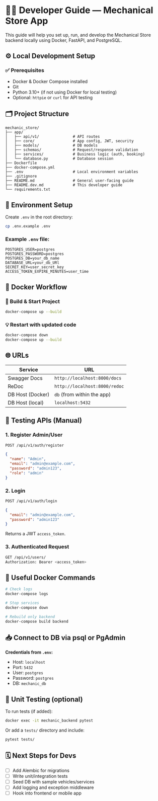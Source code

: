 
# 🧑‍💻 Developer Guide — Mechanical Store App

This guide will help you set up, run, and develop the Mechanical Store backend locally using Docker, FastAPI, and PostgreSQL.

## ⚙️ Local Development Setup

### ✅ Prerequisites

- Docker & Docker Compose installed
- Git
- Python 3.10+ (if not using Docker for local testing)
- Optional: `httpie` or `curl` for API testing

## 🗂️ Project Structure

```
mechanic_store/
├── app/
│   ├── api/v1/               # API routes
│   ├── core/                 # App config, JWT, security
│   ├── models/               # DB models
│   ├── schemas/              # Request/response validation
│   ├── services/             # Business logic (auth, booking)
│   └── database.py           # Database session
├── Dockerfile
├── docker-compose.yml
├── .env                      # Local environment variables
├── .gitignore
├── README.md                 # General user-facing guide
├── README.dev.md             # This developer guide
└── requirements.txt
```

## 🔐 Environment Setup

Create `.env` in the root directory:

```bash
cp .env.example .env
```

### Example `.env` file:

```env
POSTGRES_USER=postgres
POSTGRES_PASSWORD=postgres
POSTGRES_DB=your_db_name
DATABASE_URL=your_db_URl
SECRET_KEY=user_secret_key
ACCESS_TOKEN_EXPIRE_MINUTES=user_time
```

## 🐳 Docker Workflow

### 🔧 Build & Start Project

```bash
docker-compose up --build
```

### 💡 Restart with updated code

```bash
docker-compose down
docker-compose up --build
```

## 🌐 URLs

| Service         | URL                            |
|-----------------|---------------------------------|
| Swagger Docs    | `http://localhost:8000/docs`   |
| ReDoc           | `http://localhost:8000/redoc`  |
| DB Host (Docker)| `db` (from within the app)     |
| DB Host (local) | `localhost:5432`               |

## 🧪 Testing APIs (Manual)

### 1. Register Admin/User

```bash
POST /api/v1/auth/register
```

```json
{
  "name": "Admin",
  "email": "admin@example.com",
  "password": "admin123",
  "role": "admin"
}
```

### 2. Login

```bash
POST /api/v1/auth/login
```

```json
{
  "email": "admin@example.com",
  "password": "admin123"
}
```

Returns a JWT `access_token`.

### 3. Authenticated Request

```bash
GET /api/v1/users/
Authorization: Bearer <access_token>
```

## 🧰 Useful Docker Commands

```bash
# Check logs
docker-compose logs

# Stop services
docker-compose down

# Rebuild only backend
docker-compose build backend
```

## 📥 Connect to DB via psql or PgAdmin

**Credentials from `.env`:**

- Host: `localhost`
- Port: `5432`
- User: `postgres`
- Password: `postgres`
- DB: `mechanic_db`

## 🧪 Unit Testing (optional)

To run tests (if added):

```bash
docker exec -it mechanic_backend pytest
```

Or add a `tests/` directory and include:

```bash
pytest tests/
```

## 🗓️ Next Steps for Devs

- [ ] Add Alembic for migrations
- [ ] Write unit/integration tests
- [ ] Seed DB with sample vehicles/services
- [ ] Add logging and exception middleware
- [ ] Hook into frontend or mobile app
